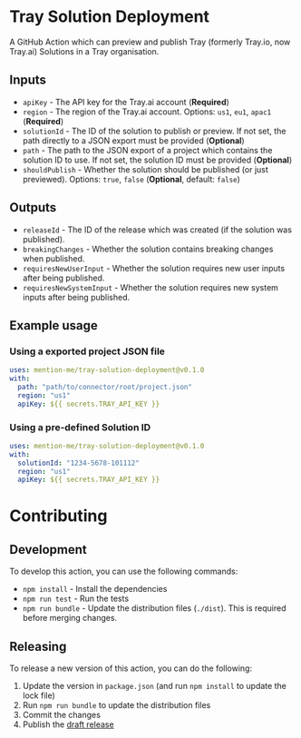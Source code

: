 # Tray Solution Deployment

A GitHub Action which can preview and publish Tray (formerly Tray.io, now Tray.ai) Solutions in a Tray organisation.

## Inputs

- `apiKey` - The API key for the Tray.ai account (**Required**)
- `region` - The region of the Tray.ai account. Options: `us1`, `eu1`, `apac1` (**Required**)
- `solutionId` - The ID of the solution to publish or preview. If not set, the path directly to a JSON export must be provided (**Optional**)
- `path` - The path to the JSON export of a project which contains the solution ID to use. If not set, the solution ID must be provided (**Optional**)
- `shouldPublish` - Whether the solution should be published (or just previewed). Options: `true`, `false` (**Optional**, default: `false`)

## Outputs

- `releaseId` - The ID of the release which was created (if the solution was published).
- `breakingChanges` - Whether the solution contains breaking changes when published.
- `requiresNewUserInput` - Whether the solution requires new user inputs after being published.
- `requiresNewSystemInput` - Whether the solution requires new system inputs after being published.

## Example usage

### Using a exported project JSON file

```yaml
uses: mention-me/tray-solution-deployment@v0.1.0
with:
  path: "path/to/connector/root/project.json"
  region: "us1"
  apiKey: ${{ secrets.TRAY_API_KEY }}
```

### Using a pre-defined Solution ID

```yaml
uses: mention-me/tray-solution-deployment@v0.1.0
with:
  solutionId: "1234-5678-101112"
  region: "us1"
  apiKey: ${{ secrets.TRAY_API_KEY }}
```

# Contributing

## Development

To develop this action, you can use the following commands:

- `npm install` - Install the dependencies
- `npm run test` - Run the tests
- `npm run bundle` - Update the distribution files (`./dist`). This is required before merging changes.

## Releasing

To release a new version of this action, you can do the following:

1. Update the version in `package.json` (and run `npm install` to update the lock file)
2. Run `npm run bundle` to update the distribution files
3. Commit the changes
4. Publish the [draft release](https://github.com/mention-me/tray-cdk-deployment/releases)
